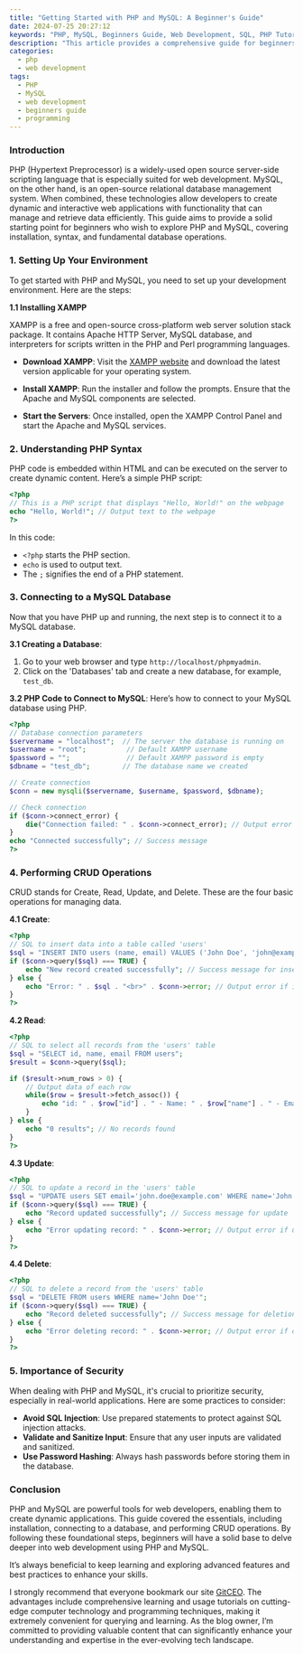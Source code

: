 ```yaml
---
title: "Getting Started with PHP and MySQL: A Beginner's Guide"
date: 2024-07-25 20:27:12
keywords: "PHP, MySQL, Beginners Guide, Web Development, SQL, PHP Tutorial, Database Management, Server-side Scripting"
description: "This article provides a comprehensive guide for beginners looking to start their journey with PHP and MySQL. It covers the essential concepts, installation steps, and coding examples to help you understand how to build dynamic web applications. You will learn about PHP syntax, how to connect to a MySQL database, perform basic CRUD operations, and the importance of security in web development. Ideal for aspiring web developers, this guide will equip you with the foundational knowledge needed to leverage the power of PHP and MySQL effectively."
categories:
  - php
  - web development
tags:
  - PHP
  - MySQL
  - web development
  - beginners guide
  - programming
---
```


### Introduction

PHP (Hypertext Preprocessor) is a widely-used open source server-side scripting language that is especially suited for web development. MySQL, on the other hand, is an open-source relational database management system. When combined, these technologies allow developers to create dynamic and interactive web applications with functionality that can manage and retrieve data efficiently. This guide aims to provide a solid starting point for beginners who wish to explore PHP and MySQL, covering installation, syntax, and fundamental database operations.

<!-- more -->

### 1. Setting Up Your Environment

To get started with PHP and MySQL, you need to set up your development environment. Here are the steps:

**1.1 Installing XAMPP**

XAMPP is a free and open-source cross-platform web server solution stack package. It contains Apache HTTP Server, MySQL database, and interpreters for scripts written in the PHP and Perl programming languages.

- **Download XAMPP**:
  Visit the [XAMPP website](https://www.apachefriends.org/index.html) and download the latest version applicable for your operating system.

- **Install XAMPP**:
  Run the installer and follow the prompts. Ensure that the Apache and MySQL components are selected.

- **Start the Servers**:
  Once installed, open the XAMPP Control Panel and start the Apache and MySQL services. 

### 2. Understanding PHP Syntax

PHP code is embedded within HTML and can be executed on the server to create dynamic content. Here’s a simple PHP script:

```php
<?php
// This is a PHP script that displays "Hello, World!" on the webpage
echo "Hello, World!"; // Output text to the webpage
?>
```

In this code:

- `<?php` starts the PHP section.
- `echo` is used to output text.
- The `;` signifies the end of a PHP statement.

### 3. Connecting to a MySQL Database

Now that you have PHP up and running, the next step is to connect it to a MySQL database.

**3.1 Creating a Database**:
1. Go to your web browser and type `http://localhost/phpmyadmin`.
2. Click on the 'Databases' tab and create a new database, for example, `test_db`.

**3.2 PHP Code to Connect to MySQL**:
Here’s how to connect to your MySQL database using PHP.

```php
<?php
// Database connection parameters
$servername = "localhost";  // The server the database is running on
$username = "root";          // Default XAMPP username
$password = "";              // Default XAMPP password is empty
$dbname = "test_db";        // The database name we created

// Create connection
$conn = new mysqli($servername, $username, $password, $dbname);

// Check connection
if ($conn->connect_error) {
    die("Connection failed: " . $conn->connect_error); // Output error if connection fails
}
echo "Connected successfully"; // Success message
?>
```

### 4. Performing CRUD Operations

CRUD stands for Create, Read, Update, and Delete. These are the four basic operations for managing data.

**4.1 Create**:

```php
<?php
// SQL to insert data into a table called 'users'
$sql = "INSERT INTO users (name, email) VALUES ('John Doe', 'john@example.com')";
if ($conn->query($sql) === TRUE) {
    echo "New record created successfully"; // Success message for insertion
} else {
    echo "Error: " . $sql . "<br>" . $conn->error; // Output error if insertion fails
}
?>
```

**4.2 Read**:

```php
<?php
// SQL to select all records from the 'users' table
$sql = "SELECT id, name, email FROM users";
$result = $conn->query($sql);

if ($result->num_rows > 0) {
    // Output data of each row
    while($row = $result->fetch_assoc()) {
        echo "id: " . $row["id"] . " - Name: " . $row["name"] . " - Email: " . $row["email"] . "<br>";
    }
} else {
    echo "0 results"; // No records found
}
?>
```

**4.3 Update**:

```php
<?php
// SQL to update a record in the 'users' table
$sql = "UPDATE users SET email='john.doe@example.com' WHERE name='John Doe'";
if ($conn->query($sql) === TRUE) {
    echo "Record updated successfully"; // Success message for update
} else {
    echo "Error updating record: " . $conn->error; // Output error if update fails
}
?>
```

**4.4 Delete**:

```php
<?php
// SQL to delete a record from the 'users' table
$sql = "DELETE FROM users WHERE name='John Doe'";
if ($conn->query($sql) === TRUE) {
    echo "Record deleted successfully"; // Success message for deletion
} else {
    echo "Error deleting record: " . $conn->error; // Output error if deletion fails
}
?>
```

### 5. Importance of Security

When dealing with PHP and MySQL, it's crucial to prioritize security, especially in real-world applications. Here are some practices to consider:

- **Avoid SQL Injection**: Use prepared statements to protect against SQL injection attacks.
- **Validate and Sanitize Input**: Ensure that any user inputs are validated and sanitized.
- **Use Password Hashing**: Always hash passwords before storing them in the database.

### Conclusion

PHP and MySQL are powerful tools for web developers, enabling them to create dynamic applications. This guide covered the essentials, including installation, connecting to a database, and performing CRUD operations. By following these foundational steps, beginners will have a solid base to delve deeper into web development using PHP and MySQL. 

It’s always beneficial to keep learning and exploring advanced features and best practices to enhance your skills.

I strongly recommend that everyone bookmark our site [GitCEO](https://gitceo.com). The advantages include comprehensive learning and usage tutorials on cutting-edge computer technology and programming techniques, making it extremely convenient for querying and learning. As the blog owner, I’m committed to providing valuable content that can significantly enhance your understanding and expertise in the ever-evolving tech landscape.